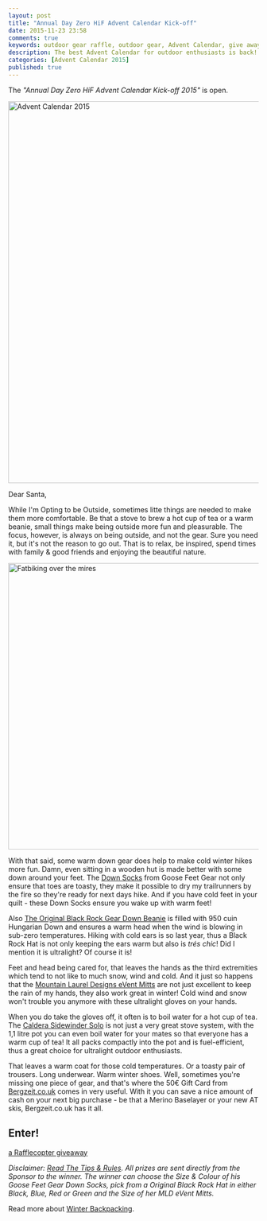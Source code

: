 ```yaml
---
layout: post
title: "Annual Day Zero HiF Advent Calendar Kick-off"
date: 2015-11-23 23:58
comments: true
keywords: outdoor gear raffle, outdoor gear, Advent Calendar, give away
description: The best Advent Calendar for outdoor enthusiasts is back! Full of sweet prizes which will enhance your adventures and make them more ultralight & fun - so direct your browser to hikinginfinland.com =)
categories: [Advent Calendar 2015]
published: true
---
```


The *"Annual Day Zero HiF Advent Calendar Kick-off 2015"* is open.

<a data-flickr-embed="true"  href="https://www.flickr.com/photos/hendrikmorkel/22542560793/in/dateposted/" title="Advent Calendar 2015"><img src="https://farm6.staticflickr.com/5734/22542560793_19e29f4f9f_b.jpg" width="1024" height="768" alt="Advent Calendar 2015"></a><script async src="//embedr.flickr.com/assets/client-code.js" charset="utf-8"></script>

<!-- more -->

Dear Santa,

While I'm Opting to be Outside, sometimes litte things are needed to make them more comfortable. Be that a stove to brew a hot cup of tea or a warm beanie, small things make being outside more fun and pleasurable. The focus, however, is always on being outside, and not the gear. Sure you need it, but it's not the reason to go out. That is to relax, be inspired, spend times with family & good friends and enjoying the beautiful nature. 

<a data-flickr-embed="true"  href="https://www.flickr.com/photos/hendrikmorkel/16888796258/in/album-72157651506091295/" title="Fatbiking over the mires"><img src="https://farm8.staticflickr.com/7668/16888796258_73067eb837_b.jpg" width="1024" height="576" alt="Fatbiking over the mires"></a><script async src="//embedr.flickr.com/assets/client-code.js" charset="utf-8"></script>

With that said, some warm down gear does help to make cold winter hikes more fun. Damn, even sitting in a wooden hut is made better with some down around your feet. The [Down Socks](https://goosefeetgear.com/products/1-down-socks) from Goose Feet Gear not only ensure that toes are toasty, they make it possible to dry my trailrunners by the fire so they're ready for next days hike. And if you have cold feet in your quilt - these Down Socks ensure you wake up with warm feet!

Also [The Original Black Rock Gear Down Beanie](https://www.blackrockgear.com/product/test/) is filled with 950 cuin Hungarian Down and ensures a warm head when the wind is blowing in sub-zero temperatures. Hiking with cold ears is so last year, thus a Black Rock Hat is not only keeping the ears warm but also is *trés chic*! Did I mention it is ultralight? Of course it is!

Feet and head being cared for, that leaves the hands as the third extremities which tend to not like to much snow, wind and cold. And it just so happens that the [Mountain Laurel Designs eVent Mitts](http://www.mountainlaureldesigns.com/shop/product_info.php?cPath=37&products_id=51) are not just excellent to keep the rain of my hands, they also work great in winter! Cold wind and snow won't trouble you anymore with these ultralight gloves on your hands.

When you do take the gloves off, it often is to boil water for a hot cup of tea. The [Caldera Sidewinder Solo](https://www.traildesigns.com/stoves/caldera-sidewinder-solo) is not just a very great stove system, with the 1,1 litre pot you can even boil water for your mates so that everyone has a warm cup of tea! It all packs compactly into the pot and is fuel-efficient, thus a great choice for ultralight outdoor enthusiasts.

That leaves a warm coat for those cold temperatures. Or a toasty pair of trousers. Long underwear. Warm winter shoes. Well, sometimes you're missing one piece of gear, and that's where the 50€ Gift Card from [Bergzeit.co.uk](https://www.bergzeit.co.uk/?pid=81/) comes in very useful. With it you can save a nice amount of cash on your next big purchase - be that a Merino Baselayer or your new AT skis, Bergzeit.co.uk has it all. 

## Enter!

<a class="rcptr" href="http://www.rafflecopter.com/rafl/display/2eafd89556/" rel="nofollow" data-raflid="2eafd89556" data-theme="classic" data-template="547b1bf514e3887a6c34e3c0" id="rcwidget_7h2g4q0c">a Rafflecopter giveaway</a>
<script src="//widget-prime.rafflecopter.com/launch.js"></script>

*Disclaimer: [Read The Tips & Rules](). All prizes are sent directly from the Sponsor to the winner. The winner can choose the Size & Colour of his Goose Feet Gear Down Socks, pick from a Original Black Rock Hat in either Black, Blue, Red or Green and the Size of her MLD eVent Mitts.* 

Read more about [Winter Backpacking]().